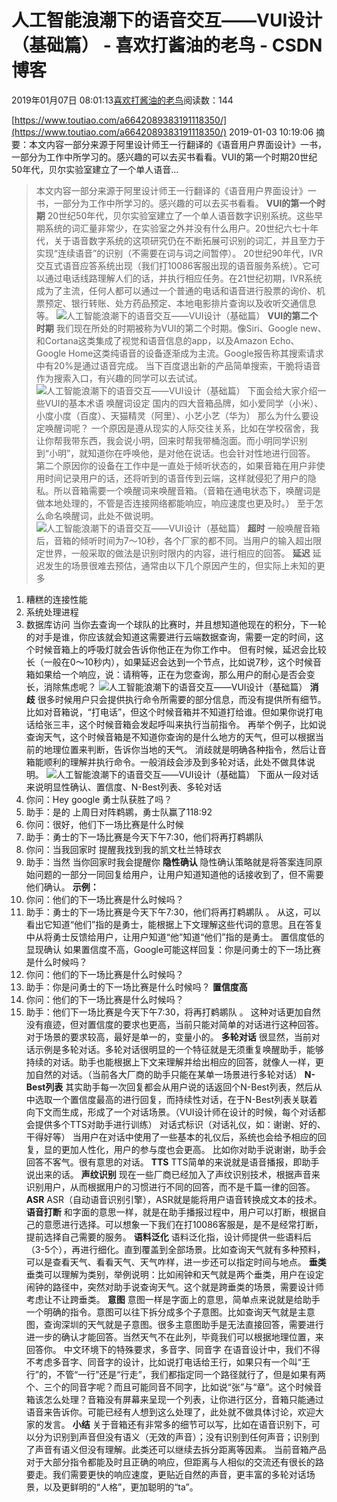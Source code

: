 
# 人工智能浪潮下的语音交互——VUI设计（基础篇） - 喜欢打酱油的老鸟 - CSDN博客


2019年01月07日 08:01:13[喜欢打酱油的老鸟](https://me.csdn.net/weixin_42137700)阅读数：144


[https://www.toutiao.com/a6642089383191118350/](https://www.toutiao.com/a6642089383191118350/)
2019-01-03 10:19:06
摘要：本文内容一部分来源于阿里设计师王一行翻译的《语音用户界面设计》一书，一部分为工作中所学习的。感兴趣的可以去买书看看。VUI的第一个时期20世纪50年代，贝尔实验室建立了一个单人语音...
> 本文内容一部分来源于阿里设计师王一行翻译的《语音用户界面设计》一书，一部分为工作中所学习的。感兴趣的可以去买书看看。
**VUI的第一个时期**
20世纪50年代，贝尔实验室建立了一个单人语音数字识别系统。这些早期系统的词汇量非常少，在实验室之外并没有什么用户。20世纪六七十年代，关于语音数字系统的这项研究仍在不断拓展可识别的词汇，并且至力于实现“连续语音”的识别（不需要在词与词之间暂停）。
20世纪90年代，IVR交互式语音应答系统出现（我们打10086客服出现的语音服务系统）。它可以通过电话线路理解人们的话，并执行相应任务。在21世纪初期，IVR系统成为了主流，任何人都可以通过一个普通的电话和语音进行股票的询价、机票预定、银行转账、处方药品预定、本地电影排片查询以及收听交通信息等。
![人工智能浪潮下的语音交互——VUI设计（基础篇）](http://p3.pstatp.com/large/pgc-image/354a9b386a794cba808d3b5608e32d42)
**VUI的第二个时期**
我们现在所处的时期被称为VUI的第二个时期。像Siri、Google new、和Cortana这类集成了视觉和语音信息的app，以及Amazon Echo、Google Home这类纯语音的设备逐渐成为主流。Google报告称其搜索请求中有20%是通过语音完成。
当下百度退出新的产品简单搜索，干脆将语音作为搜索入口，有兴趣的同学可以去试试。
![人工智能浪潮下的语音交互——VUI设计（基础篇）](http://p99.pstatp.com/large/pgc-image/f2149b1eb8f34f5cbb5d366c91dbabc0)
下面会给大家介绍一些VUI的基本术语
唤醒词设定
国内的四大音箱品牌，如小爱同学（小米）、小度小度（百度）、天猫精灵（阿里）、小艺小艺（华为）
那么为什么要设定唤醒词呢？
一个原因是遵从现实的人际交往关系，比如在学校宿舍，我让你帮我带东西，我会说小明，回来时帮我带桶泡面。而小明同学识别到“小明”，就知道你在呼唤他，是对他在说话。也会针对性地进行回答。
第二个原因你的设备在工作中是一直处于倾听状态的，如果音箱在用户非使用时间记录用户的话，还将听到的语音传到云端，这样就侵犯了用户的隐私。所以音箱需要一个唤醒词来唤醒音箱。（音箱在通电状态下，唤醒词是做本地处理的，不管是否连接网络都能响应，响应速度也更及时。）
至于怎么命名唤醒词，此处不做说明。
![人工智能浪潮下的语音交互——VUI设计（基础篇）](http://p99.pstatp.com/large/pgc-image/ff6a4724c94a4889892da96f386dd372)
**超时**
一般唤醒音箱后，音箱的倾听时间为7～10秒，各个厂家的都不同。当用户的输入超出限定世界，一般采取的做法是识别时限内的内容，进行相应的回答。
**延迟**
延迟发生的场景很难去预估，通常由以下几个原因产生的，但实际上未知的更多
1. 糟糕的连接性能
2. 系统处理进程
3. 数据库访问
当你去查询一个球队的比赛时，并且想知道他现在的积分，下一轮的对手是谁，你应该就会知道这需要进行云端数据查询，需要一定的时间，这个时候音箱上的呼吸灯就会告诉你他正在为你工作中。
但有时候，延迟会比较长（一般在0～10秒内），如果延迟会达到一个节点，比如说7秒，这个时候音箱如果给一个响应，说：请稍等，正在为您查询，那么用户的耐心是否会变长，消除焦虑呢？
![人工智能浪潮下的语音交互——VUI设计（基础篇）](http://p1.pstatp.com/large/pgc-image/e835898dc3f44c69a0b177fe722a0423)
**消歧**
很多时候用户只会提供执行命令所需要的部分信息，而没有提供所有细节。比如对音箱说，“打电话”，但这个时候音箱并不知道打给谁。但如果你说打电话给张三丰，这个时候音箱会发起呼叫来执行当前指令。
再举个例子，比如说查询天气，这个时候音箱是不知道你查询的是什么地方的天气，但可以根据当前的地理位置来判断，告诉你当地的天气。
消歧就是明确各种指令，然后让音箱能顺利的理解并执行命令。一般消歧会涉及到多轮对话，此处不做具体说明。
![人工智能浪潮下的语音交互——VUI设计（基础篇）](http://p9.pstatp.com/large/pgc-image/192e543a78d14fffb0257ce0336cbfc6)
下面从一段对话来说明显性确认、置信度、N-Best列表、多轮对话
1. 你问：Hey google 勇⼠队获胜了吗？
2. 助手：是的 上周⽇对阵鹈鹕，勇⼠队赢了118:92
3. 你问：很好，他们下⼀场⽐赛是什么时候
4. 助手：勇⼠的下⼀场⽐赛是今天下午7:30，他们将再打鹈鹕队
5. 你问：当我回家时 提醒我找到我的凯⽂杜兰特球⾐
6. 助手：当然 当你回家时我会提醒你
**隐性确认**
隐性确认策略就是将答案连同原始问题的一部分一同回复给用户，让用户知道知道他的话接收到了，但不需要他们确认。
**示例：**
1. 你问：他们的下一场比赛是什么时候吗？
2. 助手：勇⼠的下⼀场⽐赛是今天下午7:30，他们将再打鹈鹕队 。
从这，可以看出它知道“他们”指的是勇⼠，能根据上下⽂理解这些代词的意思。且在答复中从将勇士反馈给用户，让用户知道“他”知道“他们”指的是勇士。
置信度低的显现确认
如果置信度不高，Google可能这样回复：你是问勇士的下一场比赛是什么时候吗？
1. 你问：他们的下一场比赛是什么时候吗？
2. 助手：你是问勇士的下一场比赛是什么时候吗？
**置信度高**
1. 你问：他们的下一场比赛是什么时候吗？
2. 助手：他们下⼀场⽐赛是今天下午7:30，将再打鹈鹕队 。
这种对话更加自然没有痕迹，但对置信度的要求也更高，当前只能对简单的对话进行这种回答。对于场景的要求较高，最好是单一的，变量小的。
**多轮对话**
很显然，当前对话示例是多轮对话。多轮对话很明显的一个特征就是无须重复唤醒助手，能够持续的对话。助手也能根据上下文来理解并给出相应的回答，就像人一样，更加自然的对话。（当前各大厂商的助手只能在某单一场景进行多轮对话）
**N-Best列表**
其实助手每一次回复都会从用户说的话返回个N-Best列表，然后从中选取一个置信度最高的进行回复，而持续性对话，在于N-Best列表关联着向下文而生成，形成了一个对话场景。（VUI设计师在设计的时候，每个对话都会提供多个TTS对助手进行训练）
对话式标识（对话礼仪，如：谢谢、好的、⼲得好等）
当⽤户在对话中使⽤了⼀些基本的礼仪后，系统也会给予相应的回复，显的更加人性化，⽤户的参与度也会更⾼。
比如你对助手说谢谢，助手会回答不客气。很有意思的对话。
**TTS**
TTS简单的来说就是语音播报，即助手说出来的话。
**声纹识别**
现在一些厂商已经加入了声纹识别技术，根据声音来识别用户，从而根据用户的习惯进行不同的回答，而不是千篇一律的回答。
**ASR**
ASR（自动语音识别引擎），ASR就是能将用户语音转换成文本的技术。
**语音打断**
和字面的意思一样，就是在助手播报过程中，用户可以打断，根据自己的意愿进行选择。可以想象一下我们在打10086客服是，是不是经常打断，提前选择自己需要的服务。
**语料泛化**
语料泛化指，设计师提供一些语料后（3-5个），再进行细化。直到覆盖到全部场景。比如查询天气就有多种预料，可以是查看天气、看看天气、天气咋样，进一步还可以指定时间与地点。
**垂类**
垂类可以理解为类别，举例说明：比如闹钟和天气就是两个垂类，用户在设定闹钟的路径中，突然对助手说查询天气。这个就是跨垂类的场景，需要设计师考虑让不让跨垂类。
**意图**
意图一样是字面上的意思，简单点来说就是给助手一个明确的指令。意图可以往下拆分成多个子意图。比如查询天气就是主意图，查询深圳的天气就是子意图。很多主意图助手是无法直接回答，需要进行进一步的确认才能回答。当然天气不在此列，毕竟我们可以根据地理位置，来回答你。
中文环境下的特殊要求，多音字、同音字
在语音设计中，我们不得不考虑多音字、同音字的设计，比如说打电话给王行，如果只有一个叫“王行”的，不管“一行”还是“行走”，我们都指定同一个路径就行了，但是如果有两个、三个的同音字呢？而且可能同音不同字，比如说“张”与“章”。这个时候音箱该怎么处理？音箱没有屏幕来呈现一个列表，让你进行区分，音箱只能通过语音来告诉你。可能已经有人想到这么处理了，此处就不做具体讨论，欢迎大家的发言。
**小结**
关于音箱还有非常多的细节可以写，比如在语音识别下，可以分为识别到声音但没有语义（无效的声音）；没有识别到任何声音；识别到了声音有语义但没有理解。此类还可以继续去拆分距离等因素。
当前音箱产品对于大部分指令都能及时且正确的响应，但距离与人相似的交流还有很长的路要走。我们需要更快的响应速度，更贴近自然的声音，更丰富的多轮对话场景，以及更鲜明的“人格”，更加聪明的“ta”。

